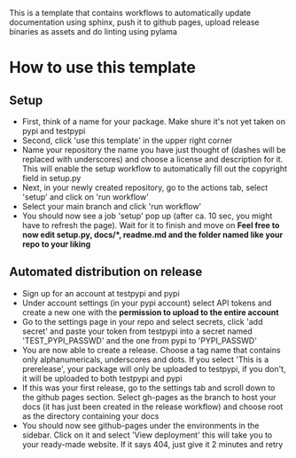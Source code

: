 This is a template that contains workflows to automatically update documentation using sphinx, push it to github pages, upload release binaries as assets and do linting using pylama

# How to use this template

## Setup

* First, think of a name for your package. Make shure it's not yet taken on pypi and testpypi
* Second, click 'use this template' in the upper right corner
* Name your repository the name you have just thought of (dashes will be replaced with underscores) and choose a license and description for it. This will enable the setup workflow to automatically fill out the copyright field in setup.py
* Next, in your newly created repository, go to the actions tab, select 'setup' and click on 'run workflow'
* Select your main branch and click 'run workflow'
* You should now see a job 'setup' pop up (after ca. 10 sec, you might have to refresh the page). Wait for it to finish and move on
**Feel free to now edit setup.py, docs/*, readme.md and the folder named like your repo to your liking**

## Automated distribution on release

* Sign up for an account at testpypi and pypi
* Under account settings (in your pypi account) select API tokens and create a new one with the **permission to upload to the entire account**
* Go to the settings page in your repo and select secrets, click 'add secret' and paste your token from testpypi into a secret named 'TEST_PYPI_PASSWD' and the one from pypi to 'PYPI_PASSWD'
* You are now able to create a release. Choose a tag name that contains only alphanumericals, underscores and dots. If you select 'This is a prerelease', your package will only be uploaded to testpypi, if you don't, it will be uploaded to both testpypi and pypi
* If this was your first release, go to the settings tab and scroll down to the github pages section. Select gh-pages as the branch to host your docs (it has just been created in the release workflow) and choose root as the directory containing your docs
* You should now see github-pages under the environments in the sidebar. Click on it and select 'View deployment' this will take you to your ready-made website. If it says 404, just give it 2 minutes and retry
